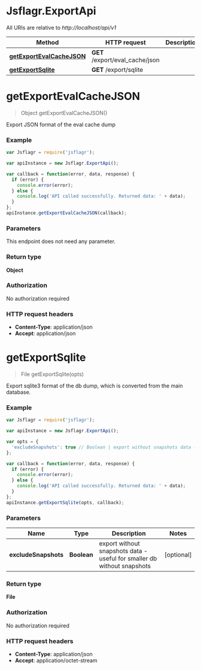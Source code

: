 # Jsflagr.ExportApi

All URIs are relative to *http://localhost/api/v1*

Method | HTTP request | Description
------------- | ------------- | -------------
[**getExportEvalCacheJSON**](ExportApi.md#getExportEvalCacheJSON) | **GET** /export/eval_cache/json | 
[**getExportSqlite**](ExportApi.md#getExportSqlite) | **GET** /export/sqlite | 


<a name="getExportEvalCacheJSON"></a>
# **getExportEvalCacheJSON**
> Object getExportEvalCacheJSON()



Export JSON format of the eval cache dump

### Example
```javascript
var Jsflagr = require('jsflagr');

var apiInstance = new Jsflagr.ExportApi();

var callback = function(error, data, response) {
  if (error) {
    console.error(error);
  } else {
    console.log('API called successfully. Returned data: ' + data);
  }
};
apiInstance.getExportEvalCacheJSON(callback);
```

### Parameters
This endpoint does not need any parameter.

### Return type

**Object**

### Authorization

No authorization required

### HTTP request headers

 - **Content-Type**: application/json
 - **Accept**: application/json

<a name="getExportSqlite"></a>
# **getExportSqlite**
> File getExportSqlite(opts)



Export sqlite3 format of the db dump, which is converted from the main database.

### Example
```javascript
var Jsflagr = require('jsflagr');

var apiInstance = new Jsflagr.ExportApi();

var opts = { 
  'excludeSnapshots': true // Boolean | export without snapshots data - useful for smaller db without snapshots 
};

var callback = function(error, data, response) {
  if (error) {
    console.error(error);
  } else {
    console.log('API called successfully. Returned data: ' + data);
  }
};
apiInstance.getExportSqlite(opts, callback);
```

### Parameters

Name | Type | Description  | Notes
------------- | ------------- | ------------- | -------------
 **excludeSnapshots** | **Boolean**| export without snapshots data - useful for smaller db without snapshots  | [optional] 

### Return type

**File**

### Authorization

No authorization required

### HTTP request headers

 - **Content-Type**: application/json
 - **Accept**: application/octet-stream

